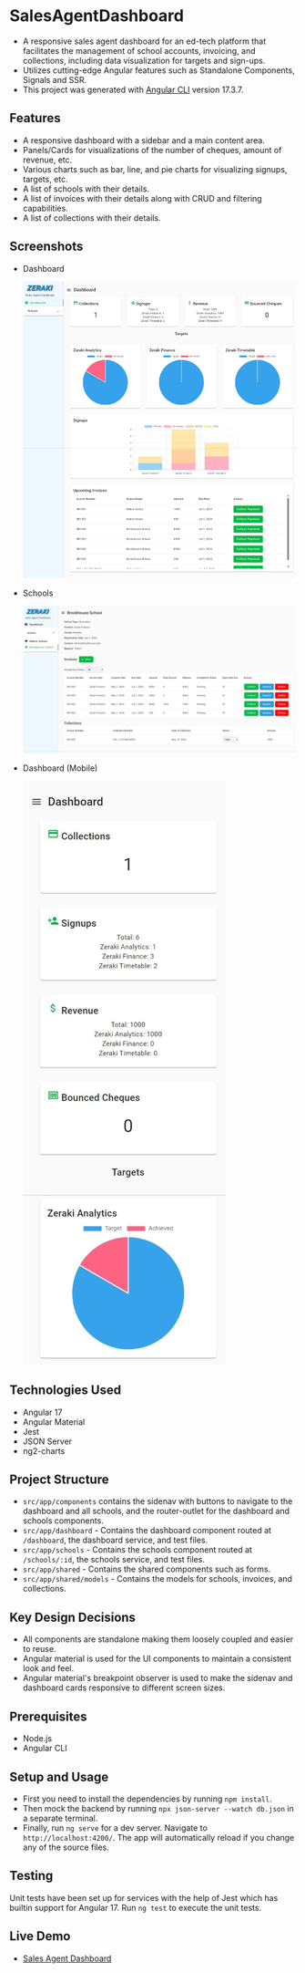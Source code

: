 # SalesAgentDashboard

- A responsive sales agent dashboard for an ed-tech platform that facilitates the management of school accounts, invoicing, and collections, including data visualization for targets and sign-ups.
- Utilizes cutting-edge Angular features such as Standalone Components, Signals and SSR.
- This project was generated with [Angular CLI](https://github.com/angular/angular-cli) version 17.3.7.

## Features

- A responsive dashboard with a sidebar and a main content area.
- Panels/Cards for visualizations of the number of cheques, amount of revenue, etc.
- Various charts such as bar, line, and pie charts for visualizing signups, targets, etc.
- A list of schools with their details.
- A list of invoices with their details along with CRUD and filtering capabilities.
- A list of collections with their details.

## Screenshots

- Dashboard

  ![Dashboard](./screenshots/dashboard.jpg)

- Schools

  ![Schools](./screenshots/schools.jpg)

- Dashboard (Mobile)

  ![Responsive](./screenshots/responsive.jpg)

## Technologies Used

- Angular 17
- Angular Material
- Jest
- JSON Server
- ng2-charts

## Project Structure

- `src/app/components` contains the sidenav with buttons to navigate to the dashboard and all schools, and the router-outlet for the dashboard and schools components.
- `src/app/dashboard` - Contains the dashboard component routed at `/dashboard`, the dashboard service, and test files.
- `src/app/schools` - Contains the schools component routed at `/schools/:id`, the schools service, and test files.
- `src/app/shared` - Contains the shared components such as forms.
- `src/app/shared/models` - Contains the models for schools, invoices, and collections.

## Key Design Decisions

- All components are standalone making them loosely coupled and easier to reuse.
- Angular material is used for the UI components to maintain a consistent look and feel.
- Angular material's breakpoint observer is used to make the sidenav and dashboard cards responsive to different screen sizes.

## Prerequisites

- Node.js
- Angular CLI

## Setup and Usage

- First you need to install the dependencies by running `npm install`.
- Then mock the backend by running `npx json-server --watch db.json` in a separate terminal.
- Finally, run `ng serve` for a dev server. Navigate to `http://localhost:4200/`. The app will automatically reload if you change any of the source files.

## Testing

Unit tests have been set up for services with the help of Jest which has builtin support for Angular 17. Run `ng test` to execute the unit tests.

## Live Demo

- [Sales Agent Dashboard](https://sales-agent-dashboard-rho.vercel.app/)
